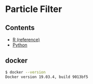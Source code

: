 # Particle Filter

## Contents
- [R (reference)](./R)
- [Python](./py)

## docker
```bash
$ docker --version
Docker version 19.03.4, build 9013bf5
```
